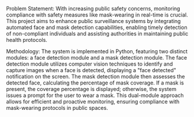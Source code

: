 Problem Statement: With increasing public safety concerns, monitoring compliance with safety measures like mask-wearing in real-time is crucial. This project aims to enhance public surveillance systems by integrating automated face and mask detection capabilities, enabling timely detection of non-compliant individuals and assisting authorities in maintaining public health protocols.

Methodology: The system is implemented in Python, featuring two distinct modules: a face detection module and a mask detection module. The face detection module utilizes computer vision techniques to identify and capture images when a face is detected, displaying a "face detected" notification on the screen. The mask detection module then assesses the detected face, calculating the percentage of mask coverage. If a mask is present, the coverage percentage is displayed; otherwise, the system issues a prompt for the user to wear a mask. This dual-module approach allows for efficient and proactive monitoring, ensuring compliance with mask-wearing protocols in public spaces.
